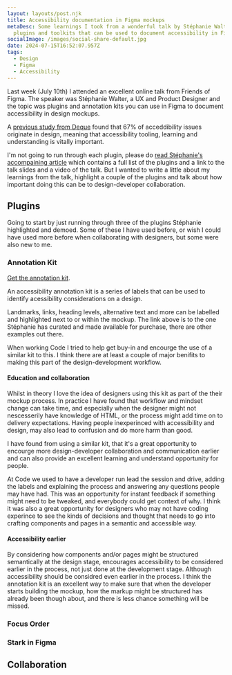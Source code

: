 ```yaml
---
layout: layouts/post.njk
title: Accessibility documentation in Figma mockups
metaDesc: Some learnings I took from a wonderful talk by Stéphanie Walter on
  plugins and toolkits that can be used to document accessibility in Figma.
socialImage: /images/social-share-default.jpg
date: 2024-07-15T16:52:07.957Z
tags:
  - Design
  - Figma
  - Accessibility
---
```

Last week (July 10th) I attended an excellent online talk from Friends of Figma. The speaker was Stéphanie Walter, a UX and Product Designer and the topic was plugins and annotation kits you can use in Figma to document accessibility in design mockups.

A [previous study from Deque](https://www.deque.com/blog/auditing-design-systems-for-accessibility/#design-should-consider-accessibility) found that 67% of acceddibility issues originate in design, meaning that accessibility tooling, learning and understanding is vitally important.

I'm not going to run through each plugin, please do [read Stéphanie's accompaining article](https://stephaniewalter.design/blog/how-to-check-and-document-design-accessibility-in-your-figma-mockups/) which contains a full list of the plugins and a link to the talk slides and a video of the talk. But I wanted to write a little about my learnings from the talk, highlight a couple of the plugins and talk about how important doing this can be to design-developer collaboration.

## Plugins

Going to start by just running through three of the plugins Stéphanie highlighted and demoed. Some of these I have used before, or wish I could have used more before when collaborating with designers, but some were also new to me.

### Annotation Kit

[Get the annotation kit](https://shop.stephaniewalter.design/b/accessibility-interactions-designer-checklist-annotation-kit).

An accessibility annotation kit is a series of labels that can be used to identify acessibility considerations on a design.

Landmarks, links, heading levels, alternative text and more can be labelled and highlighted next to or within the mockup. The link above is to the one Stéphanie has curated and made available for purchase, there are other examples out there.

When working Code I tried to help get buy-in and encourge the use of a similar kit to this. I think there are at least a couple of major benifits to making this part of the design-development workflow.

#### Education and collaboration

Whilst in theory I love the idea of designers using this kit as part of the their mockup process. In practice I have found that workflow and mindset change can take time, and especially when the designer might not nescesserily have knowledge of HTML, or the process might add time on to delivery expectations. Having people inexperinced with accessibility and design, may also lead to confusion and do more harm than good.

I have found from using a similar kit, that it's a great opportunity to encourge more design-developer collaboration and communication earlier and can also provide an excellent learning and understand opportunity for people.

At Code we used to have a developer run lead the session and drive, adding the labels and explaining the process and answering any questions people may have had. This was an opportunity for instant feedback if something might need to be tweaked, and everybody could get context of why. I think it was also a great opportunity for designers who may not have coding experince to see the kinds of decisions and thought that needs to go into crafting components and pages in a semantic and accessible way.

#### Accessibility earlier

By considering how components and/or pages might be structured semantically at the design stage, encourages accessibility to be considered earlier in the process, not just done at the development stage. Although accessibility should be considred even earlier in the process. I think the annotation kit is an excellent way to make sure that when the developer starts building the mockup, how the markup might be structured has already been though about, and there is less chance something will be missed.


### Focus Order

### Stark in Figma

## Collaboration